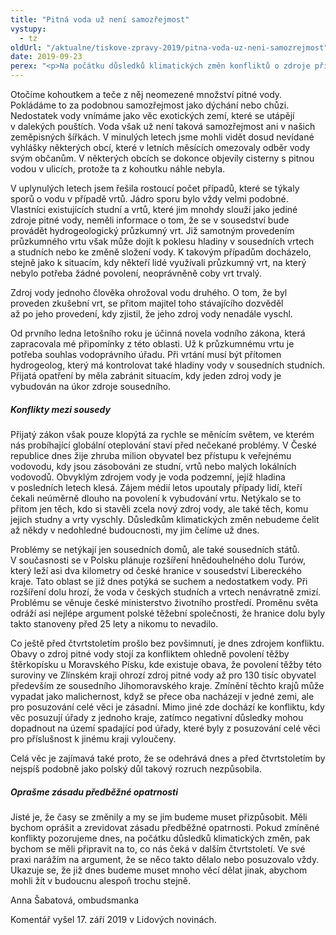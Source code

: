 ```yaml
---
title: "Pitná voda už není samozřejmost"
vystupy:
  - tz
oldUrl: "/aktualne/tiskove-zpravy-2019/pitna-voda-uz-neni-samozrejmost"
date: 2019-09-23
perex: "<p>Na počátku důsledků klimatických změn konfliktů o zdroje přibývá. Měli bychom se připravit na další dekády</p>"
---
```


<!-- imported from the old website -->

<p>Otočíme kohoutkem a teče z něj neomezené množství pitné vody. Pokládáme to za podobnou samozřejmost jako dýchání nebo chůzi. Nedostatek vody vnímáme jako věc exotických zemí, které se utápějí v dalekých pouštích. Voda však už není taková samozřejmost ani v našich zeměpisných šířkách. V minulých letech jsme mohli vidět dosud nevídané vyhlášky některých obcí, které v letních měsících omezovaly odběr vody svým občanům. V některých obcích se dokonce objevily cisterny s pitnou vodou v ulicích, protože ta z kohoutku náhle nebyla.</p> <p>V uplynulých letech jsem řešila rostoucí počet případů, které se týkaly sporů o vodu v případě vrtů. Jádro sporu bylo vždy velmi podobné. Vlastníci existujících studní a vrtů, které jim mnohdy slouží jako jediné zdroje pitné vody, neměli informace o tom, že se v sousedství bude provádět hydrogeologický průzkumný vrt. Již samotným provedením průzkumného vrtu však může dojít k poklesu hladiny v sousedních vrtech a studních nebo ke změně složení vody. K takovým případům docházelo, stejně jako k situacím, kdy někteří lidé využívali průzkumný vrt, na který nebylo potřeba žádné povolení, neoprávněně coby vrt trvalý.</p> <p>Zdroj vody jednoho člověka ohrožoval vodu druhého. O tom, že byl proveden zkušební vrt, se přitom majitel toho stávajícího dozvěděl až po jeho provedení, kdy zjistil, že jeho zdroj vody nenadále vyschl.</p> <p>Od prvního ledna letošního roku je účinná novela vodního zákona, která zapracovala mé připomínky z této oblasti. Už k průzkumnému vrtu je potřeba souhlas vodoprávního úřadu. Při vrtání musí být přítomen hydrogeolog, který má kontrolovat také hladiny vody v sousedních studních. Přijatá opatření by měla zabránit situacím, kdy jeden zdroj vody je vybudován na úkor zdroje sousedního.</p> <h5>Konflikty mezi sousedy</h5> <p>Přijatý zákon však pouze klopýtá za rychle se měnícím světem, ve kterém nás probíhající globální oteplování staví před nečekané problémy. V České republice dnes žije zhruba milion obyvatel bez přístupu k veřejnému vodovodu, kdy jsou zásobováni ze studní, vrtů nebo malých lokálních vodovodů. Obvyklým zdrojem vody je voda podzemní, jejíž hladina v posledních letech klesá. Zájem médií letos upoutaly případy lidí, kteří čekali neúměrně dlouho na povolení k vybudování vrtu. Netýkalo se to přitom jen těch, kdo si stavěli zcela nový zdroj vody, ale také těch, komu jejich studny a vrty vyschly. Důsledkům klimatických změn nebudeme čelit až někdy v nedohledné budoucnosti, my jim čelíme už dnes.</p> <p>Problémy se netýkají jen sousedních domů, ale také sousedních států. V současnosti se v Polsku plánuje rozšíření hnědouhelného dolu Turów, který leží asi dva kilometry od české hranice v sousedství Libereckého kraje. Tato oblast se již dnes potýká se suchem a nedostatkem vody. Při rozšíření dolu hrozí, že voda v českých studních a vrtech nenávratně zmizí. Problému se věnuje české ministerstvo životního prostředí. Proměnu světa odráží asi nejlépe argument polské těžební společnosti, že hranice dolu byly takto stanoveny před 25 lety a nikomu to nevadilo.</p> <p>Co ještě před čtvrtstoletím prošlo bez povšimnutí, je dnes zdrojem konfliktu. Obavy o zdroj pitné vody stojí za konfliktem ohledně povolení těžby štěrkopísku u Moravského Písku, kde existuje obava, že povolení těžby této suroviny ve Zlínském kraji ohrozí zdroj pitné vody až pro 130 tisíc obyvatel především ze sousedního Jihomoravského kraje. Zmínění těchto krajů může vypadat jako malichernost, když se přece oba nacházejí v jedné zemi, ale pro posuzování celé věci je zásadní. Mimo jiné zde dochází ke konfliktu, kdy věc posuzují úřady z jednoho kraje, zatímco negativní důsledky mohou dopadnout na území spadající pod úřady, které byly z posuzování celé věci pro příslušnost k jinému kraji vyloučeny.</p> <p>Celá věc je zajímavá také proto, že se odehrává dnes a před čtvrtstoletím by nejspíš podobně jako polský důl takový rozruch nezpůsobila.</p> <h5>Oprašme zásadu předběžné opatrnosti</h5> <p>Jisté je, že časy se změnily a my se jim budeme muset přizpůsobit. Měli bychom oprášit a zrevidovat zásadu předběžné opatrnosti. Pokud zmíněné konflikty pozorujeme dnes, na počátku důsledků klimatických změn, pak bychom se měli připravit na to, co nás čeká v dalším čtvrtstoletí. Ve své praxi narážím na argument, že se něco takto dělalo nebo posuzovalo vždy. Ukazuje se, že již dnes budeme muset mnoho věcí dělat jinak, abychom mohli žít v budoucnu alespoň trochu stejně.</p><p>Anna Šabatová, ombudsmanka</p><p>Komentář vyšel 17. září 2019 v Lidových novinách.</p>

